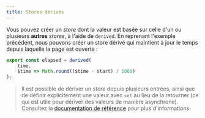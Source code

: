 ```yaml
---
title: Stores dérivés
---
```


Vous pouvez créer un <span class="vo">_store_</span> dont la valeur est basée sur celle d'un ou plusieurs **autres** <span class="vo">_stores_</span>, à l'aide de `derived`. En reprenant l'exemple précédent, nous pouvons créer un store dérivé qui maintient à jour le temps depuis laquelle la page est ouverte :

```ts
export const elapsed = derived(
	time,
	$time => Math.round(($time - start) / 1000)
);
```

> Il est possible de dériver un <span class="vo">_store_</span> depuis plusieurs entrées, ainsi que de définir explicitement une valeur avec `set` au lieu de la retourner (ce qui est utile pour dériver des valeurs de manière asynchrone). Consultez la [documentation de référence](/docs#run-time-svelte-store-derived) pour plus d'informations.
